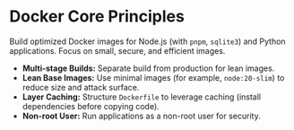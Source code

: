 # Docker Core Principles

Build optimized Docker images for Node.js (with `pnpm`, `sqlite3`) and Python applications. Focus on small, secure, and efficient images.

* **Multi-stage Builds:** Separate build from production for lean images.
* **Lean Base Images:** Use minimal images (for example, `node:20-slim`) to reduce size and attack surface.
* **Layer Caching:** Structure `Dockerfile` to leverage caching (install dependencies before copying code).
* **Non-root User:** Run applications as a non-root user for security.
